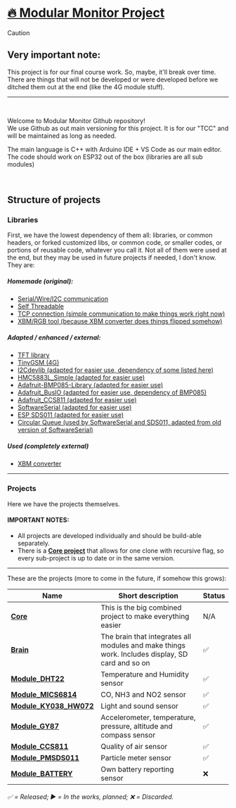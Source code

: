 # <span title="Go to main core project">[🔥 Modular Monitor Project](../../../Core)</span>

> [!CAUTION]
> ## Very important note:
> This project is for our final course work. So, maybe, it'll break over time. There are things that will not be developed or were developed before we ditched them out at the end (like the 4G module stuff).

<hr />
<br />

Welcome to Modular Monitor Github repository!<br />
We use Github as out main versioning for this project. It is for our "TCC" and will be maintained as long as needed.

The main language is C++ with Arduino IDE + VS Code as our main editor.<br />
The code should work on ESP32 out of the box (libraries are all sub modules)

<br />

## Structure of projects

### Libraries

First, we have the lowest dependency of them all: libraries, or common headers, or forked customized libs, or common code, or smaller codes, or portions of reusable code, whatever you call it. Not all of them were used at the end, but they may be used in future projects if needed, I don't know.<br />
They are:

##### Homemade (original):
* [Serial/Wire/I2C communication](../../../lib-Serial)
* [Self Threadable](../../../lib-SelfThreadable)
* [TCP connection (simple communication to make things work right now)](../../../tool-TCP_connection)
* [XBM/RGB tool (because XBM converter does things flipped somehow)](../../../tool-RGB_fixer)
##### Adapted / enhanced / external:
* [TFT library](../../../lib-TFT)
* [TinyGSM (4G)](../../../lib-TinyGSM)
* [I2Cdevlib (adapted for easier use, dependency of some listed here)](../../../lib-i2cdevlib)
* [HMC5883L_Simple (adapted for easier use)](../../../lib-HMC5883L_Simple)
* [Adafruit-BMP085-Library (adapted for easier use)](../../../lib-Adafruit-BMP085-Library)
* [Adafruit_BusIO (adapted for easier use, dependency of BMP085)](../../../lib-Adafruit_BusIO)
* [Adafruit_CCS811 (adapted for easier use)](../../../lib-Adafruit_CCS811)
* [SoftwareSerial (adapted for easier use)](../../../lib-espsoftwareserial)
* [ESP SDS011 (adapted for easier use)](../../../lib-esp_sds011)
* [Circular Queue (used by SoftwareSerial and SDS011, adapted from old version of SoftwareSerial)](../../../lib-circular_queue)
##### Used (completely external)
* [XBM converter](https://www.online-utility.org/image/convert/to/XBM)

<hr />

### Projects

Here we have the projects themselves.<br />

#### IMPORTANT NOTES:

* All projects are developed individually and should be build-able separately. 
* There is a **[Core project](../../../Core)** that allows for one clone with recursive flag, so every sub-project is up to date or in the same version.

<hr />

These are the projects (more to come in the future, if somehow this grows):

Name | Short description | Status
--|--|--
**[Core](../../../Core)** | This is the big combined project to make everything easier | N/A
**[Brain](../../../Brain)** | The brain that integrates all modules and make things work. Includes display, SD card and so on | ✅
**[Module_DHT22](../../../Module_DHT22)** | Temperature and Humidity sensor | ✅
**[Module_MICS6814](../../../Module_MICS6814)** | CO, NH3 and NO2 sensor | ✅
**[Module_KY038_HW072](../../../Module_KY038_HW072)** | Light and sound sensor | ✅
**[Module_GY87](../../../Module_GY87)** | Accelerometer, temperature, pressure, altitude and compass sensor | ✅
**[Module_CCS811](../../../Module_CCS811)** | Quality of air sensor | ✅
**[Module_PMSDS011](../../../Module_PMSDS011)** | Particle meter sensor | ✅
**[Module_BATTERY](../../../Module_BATTERY)** | Own battery reporting sensor | ❌

###### ✅ = Released; ▶️ = In the works, planned; ❌ = Discarded.
